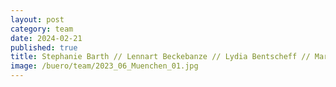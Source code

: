 ```yaml
---
layout: post
category: team
date: 2024-02-21
published: true
title: Stephanie Barth // Lennart Beckebanze // Lydia Bentscheff // Marie Breitsprecher // Mascha Egberts // Michael Filser // Sybille Frederiks // Maria Garcia Barrera // Daniel Gleißenberg // Christopher Hegemann // Christian Hennemann // Astrid Hiljegerdes // Martin Kranich // Sebastian Minne // Milanko Moraske // Karl-Friedrich Müller // Ralf Nägele // Max Reiser // Jürgen Ruf // Karola Schaefermeier // Claudia Schmidt // Max Schneider // Valderi Ventura da Silva Segundo // Adrian Tanasescu // Ulrike Vogel // Verena Wiederholt // Karin Willke // Nancy Zimmermann
image: /buero/team/2023_06_Muenchen_01.jpg
---
```

